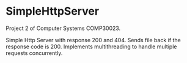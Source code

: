 # SimpleHttpServer

Project 2 of Computer Systems COMP30023.

Simple Http Server with response 200 and 404. Sends file back if the response code is 200. Implements multithreading to handle multiple requests concurrently.
